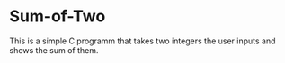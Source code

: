 # Sum-of-Two
This is a simple C programm that takes two integers the user inputs and shows the sum of them.
